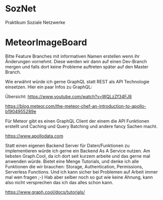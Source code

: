 # SozNet
Praktikum Soziale Netzwerke
# MeteorImageBoard

Bitte Feature Branches mit informativen Namen erstellen wenn ihr Änderungen vornehmt. Diese werden wir dann auf einen Dev-Branch mergen und falls dort keine Probleme auftreten später auf den Master Branch.

Wie erwähnt würde ich gerne GraphQL statt REST als API Technologie einsetzen. Hier ein paar Infos zu GraphQL:

Übersicht:
https://www.youtube.com/watch?v=WQLzZf34FJ8

https://blog.meteor.com/the-meteor-chef-an-introduction-to-apollo-b1904955289e

Für Meteor gibt es einen GraphQL Client der einem die API Funktionen erstellt und Caching und Query Batching und andere fancy Sachen macht.

https://www.apollodata.com

Statt einen eigenen Backend Server für Daten/Funktionen zu implementieren würde ich gerne ein Backend As A Service nutzen. Am liebsten Graph.Cool, da ich dort seit kurzem arbeite und das gerne mal anwenden würde. Bietet eine Menge Tutorials, und denke ich alle Funktionen die wir brauchen: Storage, Authentication, Permissions, Serverless Functions. Und ich kann sicher bei Problemen auf Arbeit immer mal wen fragen ;-) Hab aber selber noch so gut wie keine Ahnung, kann also nicht versprechen das ich das alles schon kann.

https://www.graph.cool/docs/tutorials/
